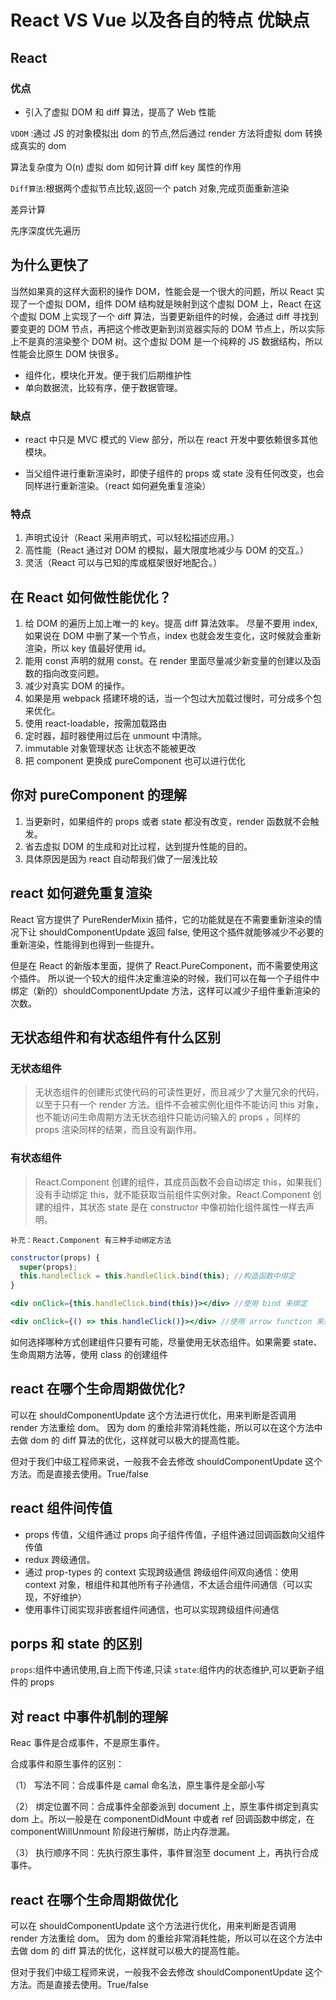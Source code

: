# React VS Vue 以及各自的特点 优缺点

## React

### 优点

- 引入了虚拟 DOM 和 diff 算法，提高了 Web 性能

`VDOM` :通过 JS 的对象模拟出 dom 的节点,然后通过 render 方法将虚拟 dom 转换成真实的 dom

算法复杂度为 O(n)
虚拟 dom 如何计算 diff
key 属性的作用

`Diff算法`:根据两个虚拟节点比较,返回一个 patch 对象,完成页面重新渲染

差异计算

先序深度优先遍历

## 为什么更快了

当然如果真的这样大面积的操作 DOM，性能会是一个很大的问题，所以 React 实现了一个虚拟 DOM，组件 DOM 结构就是映射到这个虚拟 DOM 上，React 在这个虚拟 DOM 上实现了一个 diff 算法，当要更新组件的时候，会通过 diff 寻找到要变更的 DOM 节点，再把这个修改更新到浏览器实际的 DOM 节点上，所以实际上不是真的渲染整个 DOM 树。这个虚拟 DOM 是一个纯粹的 JS 数据结构，所以性能会比原生 DOM 快很多。

- 组件化，模块化开发。便于我们后期维护性
- 单向数据流，比较有序，便于数据管理。

### 缺点

- react 中只是 MVC 模式的 View 部分，所以在 react 开发中要依赖很多其他模块。

- 当父组件进行重新渲染时，即使子组件的 props 或 state 没有任何改变，也会同样进行重新渲染。（react 如何避免重复渲染）

### 特点

1. 声明式设计（React 采用声明式，可以轻松描述应用。）
2. 高性能（React 通过对 DOM 的模拟，最大限度地减少与 DOM 的交互。）
3. 灵活（React 可以与已知的库或框架很好地配合。）

## 在 React 如何做性能优化？

1. 给 DOM 的遍历上加上唯一的 key。提高 diff 算法效率。
   尽量不要用 index,如果说在 DOM 中删了某一个节点，index 也就会发生变化，这时候就会重新渲染，所以 key 值最好使用 id。
2. 能用 const 声明的就用 const。在 render 里面尽量减少新变量的创建以及函数的指向改变问题。
3. 减少对真实 DOM 的操作。
4. 如果是用 webpack 搭建环境的话，当一个包过大加载过慢时，可分成多个包来优化。
5. 使用 react-loadable，按需加载路由
6. 定时器，超时器使用过后在 unmount 中清除。
7. immutable 对象管理状态 让状态不能被更改
8. 把 component 更换成 pureComponent 也可以进行优化

## 你对 pureComponent 的理解

1. 当更新时，如果组件的 props 或者 state 都没有改变，render 函数就不会触发。
2. 省去虚拟 DOM 的生成和对比过程，达到提升性能的目的。
3. 具体原因是因为 react 自动帮我们做了一层浅比较

## react 如何避免重复渲染

React 官方提供了 PureRenderMixin 插件，它的功能就是在不需要重新渲染的情况下让 shouldComponentUpdate 返回 false, 使用这个插件就能够减少不必要的重新渲染，性能得到也得到一些提升。

但是在 React 的新版本里面，提供了 React.PureComponent，而不需要使用这个插件。 所以说一个较大的组件决定重渲染的时候，我们可以在每一个子组件中绑定（新的）shouldComponentUpdate 方法，这样可以减少子组件重新渲染的次数。

## 无状态组件和有状态组件有什么区别

### 无状态组件

> 无状态组件的创建形式使代码的可读性更好，而且减少了大量冗余的代码，以至于只有一个 render 方法。组件不会被实例化组件不能访问 this 对象，也不能访问生命周期方法无状态组件只能访问输入的 props ，同样的 props 渲染同样的结果，而且没有副作用。

### 有状态组件

> React.Component 创建的组件，其成员函数不会自动绑定 this，如果我们没有手动绑定 this，就不能获取当前组件实例对象。React.Component 创建的组件，其状态 state 是在 constructor 中像初始化组件属性一样去声明。

`补充：React.Component 有三种手动绑定方法`

```javascript
constructor(props) {
  super(props);
  this.handleClick = this.handleClick.bind(this); //构造函数中绑定
}
```

```jsx
<div onClick={this.handleClick.bind(this)}></div> //使用 bind 来绑定
```

```jsx
<div onClick={() => this.handleClick()}></div> //使用 arrow function 来绑定
```

如何选择哪种方式创建组件只要有可能，尽量使用无状态组件。如果需要 state、生命周期方法等，使用 class 的创建组件

## react 在哪个生命周期做优化?

可以在 shouldComponentUpdate 这个方法进行优化，用来判断是否调用 render 方法重绘 dom。
因为 dom 的重绘非常消耗性能，所以可以在这个方法中去做 dom 的 diff 算法的优化，这样就可以极大的提高性能。

但对于我们中级工程师来说，一般我不会去修改 shouldComponentUpdate 这个方法。而是直接去使用。True/false

## react 组件间传值

- props 传值，父组件通过 props 向子组件传值，子组件通过回调函数向父组件传值
- redux 跨级通信。
- 通过 prop-types 的 context 实现跨级通信
  跨级组件间双向通信：使用 context 对象，根组件和其他所有子孙通信，不太适合组件间通信（可以实现，不好维护）
- 使用事件订阅实现非嵌套组件间通信，也可以实现跨级组件间通信

## porps 和 state 的区别

`props`:组件中通讯使用,自上而下传递,只读
`state`:组件内的状态维护,可以更新子组件的 props

## 对 react 中事件机制的理解

Reac 事件是合成事件，不是原生事件。

合成事件和原生事件的区别：

（1） 写法不同：合成事件是 camal 命名法，原生事件是全部小写

（2） 绑定位置不同：合成事件全部委派到 document 上，原生事件绑定到真实 dom 上。所以一般是在 componentDidMount 中或者 ref 回调函数中绑定，在 componentWillUnmount 阶段进行解绑，防止内存泄漏。

（3） 执行顺序不同：先执行原生事件，事件冒泡至 document 上，再执行合成事件。

## react 在哪个生命周期做优化

可以在 shouldComponentUpdate 这个方法进行优化，用来判断是否调用 render 方法重绘 dom。
因为 dom 的重绘非常消耗性能，所以可以在这个方法中去做 dom 的 diff 算法的优化，这样就可以极大的提高性能。

但对于我们中级工程师来说，一般我不会去修改 shouldComponentUpdate 这个方法。而是直接去使用。True/false
